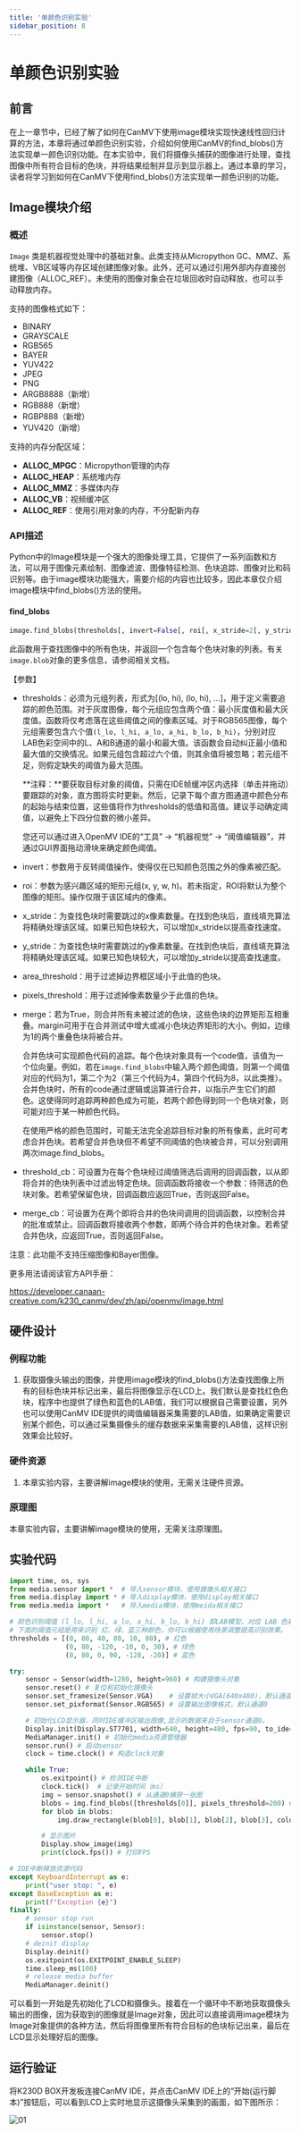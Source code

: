 ```yaml
---
title: '单颜色识别实验'
sidebar_position: 8
---
```


# 单颜色识别实验

## 前言

在上一章节中，已经了解了如何在CanMV下使用image模块实现快速线性回归计算的方法，本章将通过单颜色识别实验，介绍如何使用CanMV的find_blobs()方法实现单一颜色识别功能。在本实验中，我们将摄像头捕获的图像进行处理，查找图像中所有符合目标的色块，并将结果绘制并显示到显示器上。通过本章的学习，读者将学习到如何在CanMV下使用find_blobs()方法实现单一颜色识别的功能。

## Image模块介绍

### 概述

`Image` 类是机器视觉处理中的基础对象。此类支持从Micropython GC、MMZ、系统堆、VB区域等内存区域创建图像对象。此外，还可以通过引用外部内存直接创建图像（ALLOC_REF）。未使用的图像对象会在垃圾回收时自动释放，也可以手动释放内存。

支持的图像格式如下：

- BINARY
- GRAYSCALE
- RGB565
- BAYER
- YUV422
- JPEG
- PNG
- ARGB8888（新增）
- RGB888（新增）
- RGBP888（新增）
- YUV420（新增）

支持的内存分配区域：

- **ALLOC_MPGC**：Micropython管理的内存
- **ALLOC_HEAP**：系统堆内存
- **ALLOC_MMZ**：多媒体内存
- **ALLOC_VB**：视频缓冲区
- **ALLOC_REF**：使用引用对象的内存，不分配新内存

### API描述

‌Python中的Image模块是一个强大的图像处理工具，它提供了一系列函数和方法，可以用于图像元素绘制、图像滤波、图像特征检测、色块追踪、图像对比和码识别等。由于image模块功能强大，需要介绍的内容也比较多，因此本章仅介绍image模块中find_blobs()方法的使用。

#### find_blobs

```python
image.find_blobs(thresholds[, invert=False[, roi[, x_stride=2[, y_stride=1[, area_threshold=10[, pixels_threshold=10[, merge=False[, margin=0[, threshold_cb=None[, merge_cb=None]]]]]]]]]])
```

此函数用于查找图像中的所有色块，并返回一个包含每个色块对象的列表。有关`image.blob`对象的更多信息，请参阅相关文档。

【参数】

- thresholds：必须为元组列表，形式为[(lo, hi), (lo, hi), ...]，用于定义需要追踪的颜色范围。对于灰度图像，每个元组应包含两个值：最小灰度值和最大灰度值。函数将仅考虑落在这些阈值之间的像素区域。对于RGB565图像，每个元组需要包含六个值`(l_lo, l_hi, a_lo, a_hi, b_lo, b_hi)`，分别对应LAB色彩空间中的L、A和B通道的最小和最大值。该函数会自动纠正最小值和最大值的交换情况。如果元组包含超过六个值，则其余值将被忽略；若元组不足，则假定缺失的阈值为最大范围。

  **注释：**要获取目标对象的阈值，只需在IDE帧缓冲区内选择（单击并拖动）要跟踪的对象，直方图将实时更新。然后，记录下每个直方图通道中颜色分布的起始与结束位置，这些值将作为thresholds的低值和高值。建议手动确定阈值，以避免上下四分位数的微小差异。

  您还可以通过进入OpenMV IDE的“工具” -> “机器视觉” -> “阈值编辑器”，并通过GUI界面拖动滑块来确定颜色阈值。

- invert：参数用于反转阈值操作，使得仅在已知颜色范围之外的像素被匹配。

- roi：参数为感兴趣区域的矩形元组(x, y, w, h)。若未指定，ROI将默认为整个图像的矩形。操作仅限于该区域内的像素。

- x_stride：为查找色块时需要跳过的x像素数量。在找到色块后，直线填充算法将精确处理该区域。如果已知色块较大，可以增加x_stride以提高查找速度。

- y_stride：为查找色块时需要跳过的y像素数量。在找到色块后，直线填充算法将精确处理该区域。如果已知色块较大，可以增加y_stride以提高查找速度。

- area_threshold：用于过滤掉边界框区域小于此值的色块。

- pixels_threshold：用于过滤掉像素数量少于此值的色块。

- merge：若为True，则合并所有未被过滤的色块，这些色块的边界矩形互相重叠。margin可用于在合并测试中增大或减小色块边界矩形的大小。例如，边缘为1的两个重叠色块将被合并。

  合并色块可实现颜色代码的追踪。每个色块对象具有一个code值，该值为一个位向量。例如，若在`image.find_blobs`中输入两个颜色阈值，则第一个阈值对应的代码为1，第二个为2（第三个代码为4，第四个代码为8，以此类推）。合并色块时，所有的code通过逻辑或运算进行合并，以指示产生它们的颜色。这使得同时追踪两种颜色成为可能，若两个颜色得到同一个色块对象，则可能对应于某一种颜色代码。

  在使用严格的颜色范围时，可能无法完全追踪目标对象的所有像素，此时可考虑合并色块。若希望合并色块但不希望不同阈值的色块被合并，可以分别调用两次image.find_blobs。

- threshold_cb：可设置为在每个色块经过阈值筛选后调用的回调函数，以从即将合并的色块列表中过滤出特定色块。回调函数将接收一个参数：待筛选的色块对象。若希望保留色块，回调函数应返回True，否则返回False。

- merge_cb：可设置为在两个即将合并的色块间调用的回调函数，以控制合并的批准或禁止。回调函数将接收两个参数，即两个待合并的色块对象。若希望合并色块，应返回True，否则返回False。

注意：此功能不支持压缩图像和Bayer图像。

更多用法请阅读官方API手册：

https://developer.canaan-creative.com/k230_canmv/dev/zh/api/openmv/image.html

## 硬件设计

### 例程功能

1. 获取摄像头输出的图像，并使用image模块的find_blobs()方法查找图像上所有的目标色块并标记出来，最后将图像显示在LCD上。我们默认是查找红色色块，程序中也提供了绿色和蓝色的LAB值，我们可以根据自己需要设置，另外也可以使用CanMV IDE提供的阈值编辑器采集需要的LAB值，如果确定需要识别某个颜色，可以通过采集摄像头的缓存数据来采集需要的LAB值，这样识别效果会比较好。

### 硬件资源

1. 本章实验内容，主要讲解image模块的使用，无需关注硬件资源。


### 原理图

本章实验内容，主要讲解image模块的使用，无需关注原理图。

## 实验代码

``` python
import time, os, sys
from media.sensor import *  # 导入sensor模块，使用摄像头相关接口
from media.display import * # 导入display模块，使用display相关接口
from media.media import *   # 导入media模块，使用meida相关接口

# 颜色识别阈值 (l_lo, l_hi, a_lo, a_hi, b_lo, b_hi) 即LAB模型，对应 LAB 色彩空间中的 L、A 和 B 通道的最小和最大值
# 下面的阈值元组是用来识别 红、绿、蓝三种颜色，你可以根据使用场景调整提高识别效果。
thresholds = [(0, 80, 40, 80, 10, 80), # 红色
              (0, 80, -120, -10, 0, 30), # 绿色
              (0, 80, 0, 90, -128, -20)] # 蓝色

try:
    sensor = Sensor(width=1280, height=960) # 构建摄像头对象
    sensor.reset() # 复位和初始化摄像头
    sensor.set_framesize(Sensor.VGA)    # 设置帧大小VGA(640x480)，默认通道0
    sensor.set_pixformat(Sensor.RGB565) # 设置输出图像格式，默认通道0

    # 初始化LCD显示器，同时IDE缓冲区输出图像,显示的数据来自于sensor通道0。
    Display.init(Display.ST7701, width=640, height=480, fps=90, to_ide=True)
    MediaManager.init() # 初始化media资源管理器
    sensor.run() # 启动sensor
    clock = time.clock() # 构造clock对象

    while True:
        os.exitpoint() # 检测IDE中断
        clock.tick()  # 记录开始时间（ms）
        img = sensor.snapshot() # 从通道0捕获一张图
        blobs = img.find_blobs([thresholds[0]], pixels_threshold=200) # 0,1,2分别表示红，绿，蓝色。
        for blob in blobs:
            img.draw_rectangle(blob[0], blob[1], blob[2], blob[3], color=(255, 0, 0), thickness=4)

        # 显示图片
        Display.show_image(img)
        print(clock.fps()) # 打印FPS

# IDE中断释放资源代码
except KeyboardInterrupt as e:
    print("user stop: ", e)
except BaseException as e:
    print(f"Exception {e}")
finally:
    # sensor stop run
    if isinstance(sensor, Sensor):
        sensor.stop()
    # deinit display
    Display.deinit()
    os.exitpoint(os.EXITPOINT_ENABLE_SLEEP)
    time.sleep_ms(100)
    # release media buffer
    MediaManager.deinit()
```

可以看到一开始是先初始化了LCD和摄像头。接着在一个循环中不断地获取摄像头输出的图像，因为获取到的图像就是Image对象，因此可以直接调用image模块为Image对象提供的各种方法，然后将图像里所有符合目标的色块标记出来，最后在LCD显示处理好后的图像。

## 运行验证

将K230D BOX开发板连接CanMV IDE，并点击CanMV IDE上的“开始(运行脚本)”按钮后，可以看到LCD上实时地显示这摄像头采集到的画面，如下图所示：

![01](./img/15.png)

